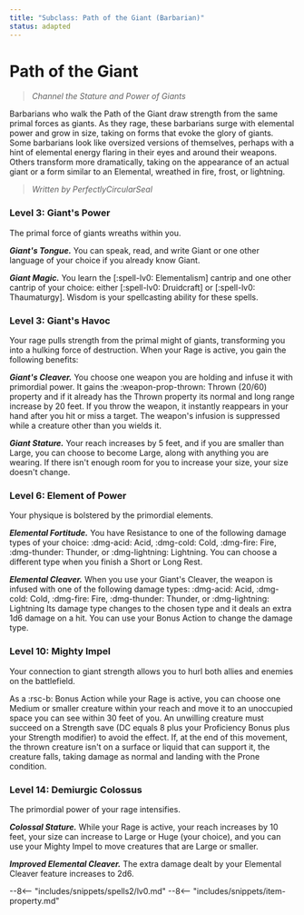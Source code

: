 ```yaml
---
title: "Subclass: Path of the Giant (Barbarian)"
status: adapted
---
```


<p style="display:none">
Channel the Stature and Power of Giants
</p>

# Path of the Giant

> *Channel the Stature and Power of Giants*

Barbarians who walk the Path of the Giant draw strength from the same primal forces as giants. As they rage, these barbarians surge with elemental power and grow in size, taking on forms that evoke the glory of giants. Some barbarians look like oversized versions of themselves, perhaps with a hint of elemental energy flaring in their eyes and around their weapons. Others transform more dramatically, taking on the appearance of an actual giant or a form similar to an Elemental, wreathed in fire, frost, or lightning.

> *Written by PerfectlyCircularSeal*

### Level 3: Giant's Power

The primal force of giants wreaths within you.

***Giant's Tongue.*** You can speak, read, and write Giant or one other language of your choice if you already know Giant.

***Giant Magic.*** You learn the [:spell-lv0: Elementalism] cantrip and one other cantrip of your choice: either [:spell-lv0: Druidcraft] or [:spell-lv0: Thaumaturgy]. Wisdom is your spellcasting ability for these spells.

### Level 3: Giant's Havoc

Your rage pulls strength from the primal might of giants, transforming you into a hulking force of destruction. When your Rage is active, you gain the following benefits:

***Giant's Cleaver.*** You choose one weapon you are holding and infuse it with primordial power. It gains the :weapon-prop-thrown: Thrown (20/60) property and if it already has the Thrown property its normal and long range increase by 20 feet. If you throw the weapon, it instantly reappears in your hand after you hit or miss a target. The weapon's infusion is suppressed while a creature other than you wields it.

***Giant Stature.*** Your reach increases by 5 feet, and if you are smaller than Large, you can choose to become Large, along with anything you are wearing. If there isn't enough room for you to increase your size, your size doesn't change.

### Level 6: Element of Power

Your physique is bolstered by the primordial elements.

***Elemental Fortitude.*** You have Resistance to one of the following damage types of your choice: :dmg-acid: Acid, :dmg-cold: Cold, :dmg-fire: Fire, :dmg-thunder: Thunder, or :dmg-lightning: Lightning. You can choose a different type when you finish a Short or Long Rest.

***Elemental Cleaver.*** When you use your Giant's Cleaver, the weapon is infused with one of the following damage types: :dmg-acid: Acid, :dmg-cold: Cold, :dmg-fire: Fire, :dmg-thunder: Thunder, or :dmg-lightning: Lightning Its damage type changes to the chosen type and it deals an extra 1d6 damage on a hit. You can use your Bonus Action to change the damage type.

### Level 10: Mighty Impel

Your connection to giant strength allows you to hurl both allies and enemies on the battlefield. 

As a :rsc-b: Bonus Action while your Rage is active, you can choose one Medium or smaller creature within your reach and move it to an unoccupied space you can see within 30 feet of you. An unwilling creature must succeed on a Strength save (DC equals 8 plus your Proficiency Bonus plus your Strength modifier) to avoid the effect. If, at the end of this movement, the thrown creature isn't on a surface or liquid that can support it, the creature falls, taking damage as normal and landing with the Prone condition.

### Level 14: Demiurgic Colossus

The primordial power of your rage intensifies.

***Colossal Stature.*** While your Rage is active, your reach increases by 10 feet, your size can increase to Large or Huge (your choice), and you can use your Mighty Impel to move creatures that are Large or smaller.

***Improved Elemental Cleaver.*** The extra damage dealt by your Elemental Cleaver feature increases to 2d6.

--8<-- "includes/snippets/spells2/lv0.md"
--8<-- "includes/snippets/item-property.md"